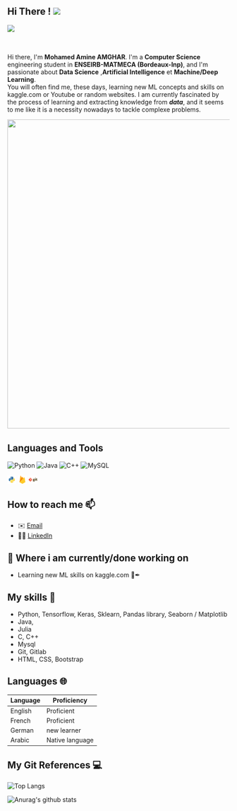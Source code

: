 ## Hi There ! <img src="https://raw.githubusercontent.com/MartinHeinz/MartinHeinz/master/wave.gif" width="30px">
![](https://visitor-badge.laobi.icu/badge?page_id=mamghar001)

<br>

Hi there, I'm **Mohamed Amine AMGHAR**. I'm a **Computer Science** engineering student in **ENSEIRB-MATMECA (Bordeaux-Inp)**, and I'm passionate about **Data Science** ,**Artificial Intelligence** et **Machine/Deep Learning**.<br>
You will often find me, these days, learning new ML concepts and skills on kaggle.com or Youtube or random websites. I am currently fascinated by the process of learning and extracting knowledge from ***data***, and it seems to me like it is a necessity nowadays to tackle complexe problems.

<p align="center" >
  <img src="https://github.com/mamghar001/mamghar001/blob/main/tenor.gif" width="800" height="700">
</p >


  ## Languages and Tools 
![Python](https://img.shields.io/badge/-Python-black?style=flat-square&logo=Python) 
![Java](https://img.shields.io/badge/-java-E34A86?style=flat-square&logo=java)
![C++](https://img.shields.io/badge/-C++-00599C?style=flat-square&logo=c++)
![MySQL](https://img.shields.io/badge/-MYSQL-black?style=flat-square&logo=mysql)

<code><img height="20" src="https://raw.githubusercontent.com/github/explore/80688e429a7d4ef2fca1e82350fe8e3517d3494d/topics/python/python.png"></code>
<code><img height="20" src="https://raw.githubusercontent.com/github/explore/80688e429a7d4ef2fca1e82350fe8e3517d3494d/topics/firebase/firebase.png"></code>
<code><img height="20" src="https://raw.githubusercontent.com/github/explore/80688e429a7d4ef2fca1e82350fe8e3517d3494d/topics/git/git.png"></code>


##  How to reach me 📫
 * ✉️  [Email](mailto:mamghar001@bordeaux-inp.fr)
 * 👨💼 [LinkedIn](https://www.linkedin.com/in/mohamed-amine-amghar-a81119196) 

<!--
## 📰 Blog Posts
<!-- BLOG-POST-LIST:START 
- Coming Soon 🔨✒
<!-- BLOG-POST-LIST:END -->

## 💼 Where i am currently/done working on
- Learning new ML skills on kaggle.com 🔨✒


## My skills 📜


- Python, Tensorflow, Keras, Sklearn, Pandas library, Seaborn / Matplotlib
- Java, 
- Julia
- C, C++
- Mysql
- Git, Gitlab
- HTML, CSS, Bootstrap



## Languages 🌐

| Language      | Proficiency                                                               |
| ------------- | ------------------------------------------------------------------------- |
| English       | Proficient              |
| French        | Proficient  |
| German        | new learner      |
| Arabic        | Native language  |                                                         |

## My Git References 💻

![Top Langs](https://github-readme-stats.vercel.app/api/top-langs/?username=mamghar001&layout=compact)

![Anurag's github stats](https://github-readme-stats.vercel.app/api?username=mamghar001&show_icons=true&theme=radical)
